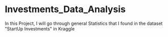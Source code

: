 # Investments_Data_Analysis
In this Project, I will go through general Statistics that I found in the dataset "StartUp Investments" in Kraggle 
